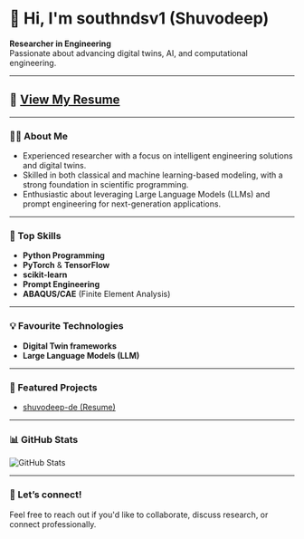 # 👋 Hi, I'm southndsv1 (Shuvodeep)

**Researcher in Engineering**  
Passionate about advancing digital twins, AI, and computational engineering.

---

## 📄 [View My Resume](https://github.com/southndsv1/shuvodeep-de) 

---

### 🧑‍💻 About Me

- Experienced researcher with a focus on intelligent engineering solutions and digital twins.
- Skilled in both classical and machine learning-based modeling, with a strong foundation in scientific programming.
- Enthusiastic about leveraging Large Language Models (LLMs) and prompt engineering for next-generation applications.

---

### 🚀 Top Skills

- **Python Programming**
- **PyTorch** & **TensorFlow**
- **scikit-learn**
- **Prompt Engineering**
- **ABAQUS/CAE** (Finite Element Analysis)

---

### 💡 Favourite Technologies

- **Digital Twin frameworks**
- **Large Language Models (LLM)**

---

### 📌 Featured Projects

- [shuvodeep-de (Resume)](https://github.com/southndsv1/shuvodeep-de)  

---

### 📊 GitHub Stats

![GitHub Stats](https://github-readme-stats.vercel.app/api?username=southndsv1&show_icons=true&theme=github_dark)

---

### 🤝 Let’s connect!

Feel free to reach out if you'd like to collaborate, discuss research, or connect professionally.  
<!-- Optionally add: Contact, LinkedIn, or other social links here -->
